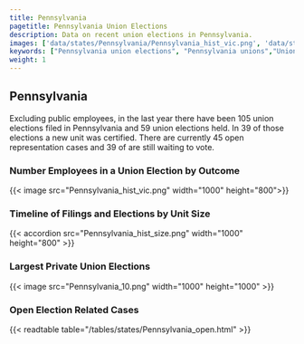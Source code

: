 ```yaml
---
title: Pennsylvania
pagetitle: Pennsylvania Union Elections
description: Data on recent union elections in Pennsylvania.
images: ['data/states/Pennsylvania/Pennsylvania_hist_vic.png', 'data/states/Pennsylvania/Pennsylvania_hist_size.png', 'data/states/Pennsylvania/Pennsylvania_10.png']
keywords: ["Pennsylvania union elections", "Pennsylvania unions","Union elections"]
weight: 1
---
```

##  Pennsylvania

Excluding public employees, in the last year there have been 105 union elections filed in Pennsylvania and 59 union elections held. In 39 of those elections a new unit was certified. There are currently 45 open representation cases and 39 of are still waiting to vote.

### Number Employees in a Union Election by Outcome
{{< image src="Pennsylvania_hist_vic.png" width="1000" height="800">}}

### Timeline of Filings and Elections by Unit Size
{{< accordion src="Pennsylvania_hist_size.png" width="1000" height="800" >}}

### Largest Private Union Elections
{{< image src="Pennsylvania_10.png" width="1000" height="1000"  >}}

### Open Election Related Cases
{{< readtable table="/tables/states/Pennsylvania_open.html" >}}
